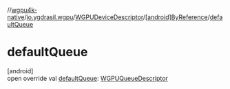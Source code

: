 //[wgpu4k-native](../../../../index.md)/[io.ygdrasil.wgpu](../../index.md)/[WGPUDeviceDescriptor](../index.md)/[[android]ByReference](index.md)/[defaultQueue](default-queue.md)

# defaultQueue

[android]\
open override val [defaultQueue](default-queue.md): [WGPUQueueDescriptor](../../-w-g-p-u-queue-descriptor/index.md)